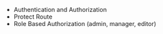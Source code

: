 

- Authentication and Authorization
- Protect Route
- Role Based Authorization (admin, manager, editor)